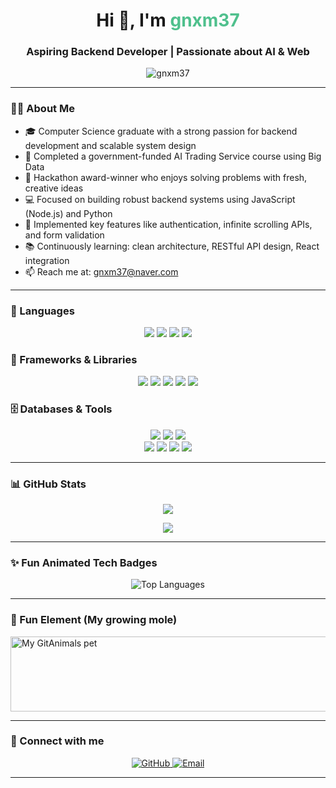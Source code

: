 <h1 align="center">Hi 👋, I'm <b style="color:#4fc08d">gnxm37</b></h1>
<h3 align="center">Aspiring Backend Developer | Passionate about AI & Web</h3>

<p align="center">
  <img src="https://komarev.com/ghpvc/?username=gnxm37&label=Profile%20views&color=0e75b6&style=flat" alt="gnxm37" />
</p>

---

### 👨‍🎓 About Me

- 🎓 Computer Science graduate with a strong passion for backend development and scalable system design  
- 🧠 Completed a government-funded AI Trading Service course using Big Data  
- 🏅 Hackathon award-winner who enjoys solving problems with fresh, creative ideas  
- 💻 Focused on building robust backend systems using JavaScript (Node.js) and Python  
- 🔁 Implemented key features like authentication, infinite scrolling APIs, and form validation  
- 📚 Continuously learning: clean architecture, RESTful API design, React integration  
- 📫 Reach me at: <a href="mailto:gnxm37@naver.com">gnxm37@naver.com</a>

---

### 📝 Languages

<p align="center">
  <img src="https://img.shields.io/badge/Python-3776AB?style=for-the-badge&logo=python&logoColor=FFD43B" />
  <img src="https://img.shields.io/badge/JavaScript-F7DF1E?style=for-the-badge&logo=javascript&logoColor=000000" />
  <img src="https://img.shields.io/badge/HTML5-E34F26?style=for-the-badge&logo=html5&logoColor=FFFFFF" />
  <img src="https://img.shields.io/badge/CSS3-1572B6?style=for-the-badge&logo=css3&logoColor=FFFFFF" />
</p>

### 🧰 Frameworks & Libraries

<p align="center">
  <img src="https://img.shields.io/badge/React-61DAFB?style=for-the-badge&logo=react&logoColor=20232A" />
  <img src="https://img.shields.io/badge/Bootstrap-7952B3?style=for-the-badge&logo=bootstrap&logoColor=FFFFFF" />
  <img src="https://img.shields.io/badge/Tailwind_CSS-38B2AC?style=for-the-badge&logo=tailwind-css&logoColor=FFFFFF" />
  <img src="https://img.shields.io/badge/Flask-000000?style=for-the-badge&logo=flask&logoColor=FFFFFF" />
  <img src="https://img.shields.io/badge/Selenium-43B02A?style=for-the-badge&logo=selenium&logoColor=FFFFFF" />
</p>

### 🗄️ Databases & Tools

<p align="center">
  <img src="https://img.shields.io/badge/MySQL-4479A1?style=for-the-badge&logo=mysql&logoColor=FFFFFF" />
  <img src="https://img.shields.io/badge/GitHub-181717?style=for-the-badge&logo=github&logoColor=FFFFFF" />
  <img src="https://img.shields.io/badge/sqlite-003B57?style=for-the-badge&logo=sqlite&logoColor=white"><br>
  <img src="https://img.shields.io/badge/linux-FCC624?style=for-the-badge&logo=linux&logoColor=black">
  <img src="https://img.shields.io/badge/notion-000000?style=for-the-badge&logo=notion&logoColor=white">
  <img src="https://img.shields.io/badge/visual studio code-007ACC?style=for-the-badge&logo=visualstudiocode&logoColor=white">
  <img src="https://img.shields.io/badge/figma-F24E1E?style=for-the-badge&logo=figma&logoColor=white">
</p>

---

### 📊 GitHub Stats

<p align="center">
  <img src="https://github-readme-stats.vercel.app/api?username=gnxm37&show_icons=true&theme=tokyonight" />
</p>
<p align="center">
  <img src="https://github-readme-streak-stats.herokuapp.com/?user=gnxm37&theme=tokyonight" />
</p>

---

### ✨ Fun Animated Tech Badges

<p align="center">
  <img src="https://github-readme-stats.vercel.app/api/top-langs/?username=gnxm37&layout=compact&theme=tokyonight" alt="Top Languages" />
</p>

---

### 💬 Fun Element (My growing mole)

<a href="https://www.gitanimals.org/en_US?utm_medium=image&utm_source=gnxm37&utm_content=line" target="_blank" rel="noopener noreferrer">
  <img
    src="https://render.gitanimals.org/lines/gnxm37?pet-id=703527561344648045"
    width="600"
    height="120"
    alt="My GitAnimals pet"
  />
</a>

---

### 🔗 Connect with me

<p align="center">
  <a href="https://github.com/gnxm37" target="_blank" rel="noopener noreferrer">
    <img src="https://img.shields.io/badge/GitHub-181717?style=for-the-badge&logo=github&logoColor=white" alt="GitHub" />
  </a>
  <a href="mailto:gnxm37@naver.com" target="_blank" rel="noopener noreferrer">
    <img src="https://img.shields.io/badge/Email-D14836?style=for-the-badge&logo=gmail&logoColor=white" alt="Email" />
  </a>
</p>

---
